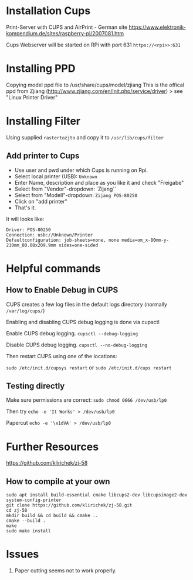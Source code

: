 # Installation Cups

Print-Server with CUPS and AirPrint - German site
https://www.elektronik-kompendium.de/sites/raspberry-pi/2007081.htm

Cups Webserver will be started on RPi with port 631
``https://<rpi>>:631``

# Installing PPD
Copying model ppd file to /usr/share/cups/model/zjiang
This is the offical ppd from Zjiang (http://www.zjiang.com/en/init.php/service/driver) > see "Linux Printer Driver" 

# Installing Filter
Using supplied ```rastertozjto``` and copy it to ```/usr/lib/cups/filter```
 
## Add printer to Cups
- Use user and pwd under which Cups is running on Rpi.
- Select local printer (USB): ``Unknown``
- Enter Name, description and place as you like it and check "Freigabe"
- Select from "Vendor"-dropdown: `Zijang`` 
- Select from "Modell"-dropdown: ``Zijang POS-80250``
- Click on "add printer"
- That's it.

It will looks like:
```
Driver: POS-80250
Connection: usb://Unknown/Printer
Defaultconfiguration: job-sheets=none, none media=om_x-80mm-y-210mm_80.08x209.9mm sides=one-sided
```

# Helpful commands
## How to Enable Debug in CUPS
CUPS creates a few log files in the default logs directory (normally ```/var/log/cups/```) 

Enabling and disabling CUPS debug logging is done via cupsctl
   
Enable CUPS debug logging. ```cupsctl --debug-logging```

Disable CUPS debug logging. ```cupsctl --no-debug-logging```

Then restart CUPS using one of the locations:

```sudo /etc/init.d/cupsys restart``` or
```sudo /etc/init.d/cups restart```


## Testing directly
Make sure permissions are correct:
``sudo chmod 0666 /dev/usb/lp0``

Then try
```echo -e 'It Works' > /dev/usb/lp0```

Papercut
```echo -e '\x1dVA' > /dev/usb/lp0``` 
    


    
# Further Resources
https://github.com/klirichek/zj-58

## How to compile at your own
```
sudo apt install build-essential cmake libcups2-dev libcupsimage2-dev system-config-printer
git clone https://github.com/klirichek/zj-58.git
cd zj-58
mkdir build && cd build && cmake ..
cmake --build .
make
sudo make install
```

# Issues
1. Paper cutting seems not to work properly.

